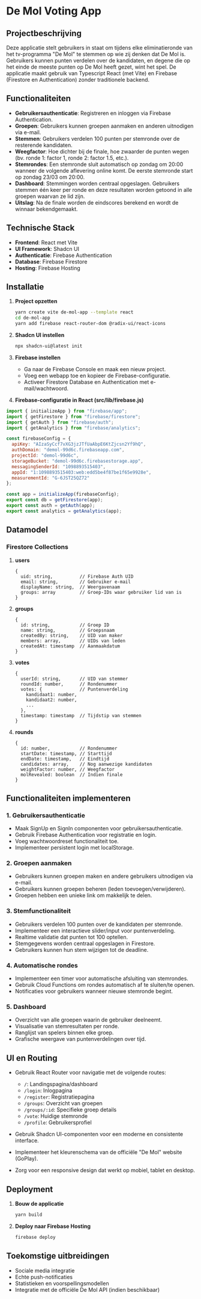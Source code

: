 # De Mol Voting App

## Projectbeschrijving
Deze applicatie stelt gebruikers in staat om tijdens elke eliminatieronde van het tv-programma "De Mol" te stemmen op wie zij denken dat De Mol is. Gebruikers kunnen punten verdelen over de kandidaten, en degene die op het einde de meeste punten op De Mol heeft gezet, wint het spel. De applicatie maakt gebruik van Typescript React (met Vite) en Firebase (Firestore en Authentication) zonder traditionele backend.

## Functionaliteiten
- **Gebruikersauthenticatie**: Registreren en inloggen via Firebase Authentication.
- **Groepen**: Gebruikers kunnen groepen aanmaken en anderen uitnodigen via e-mail.
- **Stemmen**: Gebruikers verdelen 100 punten per stemronde over de resterende kandidaten.
- **Weegfactor**: Hoe dichter bij de finale, hoe zwaarder de punten wegen (bv. ronde 1: factor 1, ronde 2: factor 1.5, etc.).
- **Stemrondes**: Een stemronde sluit automatisch op zondag om 20:00 wanneer de volgende aflevering online komt. De eerste stemronde start op zondag 23/03 om 20:00.
- **Dashboard**: Stemmingen worden centraal opgeslagen. Gebruikers stemmen één keer per ronde en deze resultaten worden getoond in alle groepen waarvan ze lid zijn.
- **Uitslag**: Na de finale worden de eindscores berekend en wordt de winnaar bekendgemaakt.

## Technische Stack
- **Frontend**: React met Vite
- **UI Framework**: Shadcn UI
- **Authenticatie**: Firebase Authentication
- **Database**: Firebase Firestore
- **Hosting**: Firebase Hosting

## Installatie
1. **Project opzetten**
   ```sh
   yarn create vite de-mol-app --template react
   cd de-mol-app
   yarn add firebase react-router-dom @radix-ui/react-icons
   ```
   
2. **Shadcn UI instellen**
   ```sh
   npx shadcn-ui@latest init
   ```
   
3. **Firebase instellen**
   - Ga naar de Firebase Console en maak een nieuw project.
   - Voeg een webapp toe en kopieer de Firebase-configuratie.
   - Activeer Firestore Database en Authentication met e-mail/wachtwoord.

4. **Firebase-configuratie in React (src/lib/firebase.js)**
```javascript
import { initializeApp } from "firebase/app";
import { getFirestore } from "firebase/firestore";
import { getAuth } from "firebase/auth";
import { getAnalytics } from "firebase/analytics";

const firebaseConfig = {
  apiKey: "AIzaSyCcf7vXG3jzJTfUaAbpE6KtZjcsn2Yf9hQ",
  authDomain: "demol-99d6c.firebaseapp.com",
  projectId: "demol-99d6c",
  storageBucket: "demol-99d6c.firebasestorage.app",
  messagingSenderId: "1098893515403",
  appId: "1:1098893515403:web:edd5be4f87be1f65e9928e",
  measurementId: "G-6JST25QZ72"
};

const app = initializeApp(firebaseConfig);
export const db = getFirestore(app);
export const auth = getAuth(app);
export const analytics = getAnalytics(app);
```

## Datamodel
### Firestore Collections
1. **users**
   ```
   {
     uid: string,          // Firebase Auth UID
     email: string,        // Gebruiker e-mail
     displayName: string,  // Weergavenaam
     groups: array         // Groep-IDs waar gebruiker lid van is
   }
   ```

2. **groups**
   ```
   {
     id: string,           // Groep ID
     name: string,         // Groepsnaam
     createdBy: string,    // UID van maker
     members: array,       // UIDs van leden
     createdAt: timestamp  // Aanmaakdatum
   }
   ```

3. **votes**
   ```
   {
     userId: string,       // UID van stemmer
     roundId: number,      // Rondenummer
     votes: {              // Puntenverdeling
       kandidaat1: number,
       kandidaat2: number,
       ...
     },
     timestamp: timestamp  // Tijdstip van stemmen
   }
   ```

4. **rounds**
   ```
   {
     id: number,           // Rondenummer
     startDate: timestamp, // Starttijd
     endDate: timestamp,   // Eindtijd
     candidates: array,    // Nog aanwezige kandidaten
     weightFactor: number, // Weegfactor
     molRevealed: boolean  // Indien finale
   }
   ```

## Functionaliteiten implementeren
### 1. **Gebruikersauthenticatie**
   - Maak SignUp en SignIn componenten voor gebruikersauthenticatie.
   - Gebruik Firebase Authentication voor registratie en login.
   - Voeg wachtwoordreset functionaliteit toe.
   - Implementeer persistent login met localStorage.

### 2. **Groepen aanmaken**
   - Gebruikers kunnen groepen maken en andere gebruikers uitnodigen via e-mail.
   - Gebruikers kunnen groepen beheren (leden toevoegen/verwijderen).
   - Groepen hebben een unieke link om makkelijk te delen.

### 3. **Stemfunctionaliteit**
   - Gebruikers verdelen 100 punten over de kandidaten per stemronde.
   - Implementeer een interactieve slider/input voor puntenverdeling.
   - Realtime validatie dat punten tot 100 optellen.
   - Stemgegevens worden centraal opgeslagen in Firestore.
   - Gebruikers kunnen hun stem wijzigen tot de deadline.

### 4. **Automatische rondes**
   - Implementeer een timer voor automatische afsluiting van stemrondes.
   - Gebruik Cloud Functions om rondes automatisch af te sluiten/te openen.
   - Notificaties voor gebruikers wanneer nieuwe stemronde begint.

### 5. **Dashboard**
   - Overzicht van alle groepen waarin de gebruiker deelneemt.
   - Visualisatie van stemresultaten per ronde.
   - Ranglijst van spelers binnen elke groep.
   - Grafische weergave van puntenverdelingen over tijd.

## UI en Routing
- Gebruik React Router voor navigatie met de volgende routes:
  - `/`: Landingspagina/dashboard
  - `/login`: Inlogpagina
  - `/register`: Registratiepagina
  - `/groups`: Overzicht van groepen
  - `/groups/:id`: Specifieke groep details
  - `/vote`: Huidige stemronde
  - `/profile`: Gebruikersprofiel

- Gebruik Shadcn UI-componenten voor een moderne en consistente interface.
- Implementeer het kleurenschema van de officiële "De Mol" website (GoPlay).
- Zorg voor een responsive design dat werkt op mobiel, tablet en desktop.

## Deployment
1. **Bouw de applicatie**
   ```sh
   yarn build
   ```

2. **Deploy naar Firebase Hosting**
   ```sh
   firebase deploy
   ```

## Toekomstige uitbreidingen
- Sociale media integratie
- Echte push-notificaties
- Statistieken en voorspellingsmodellen
- Integratie met de officiële De Mol API (indien beschikbaar)
